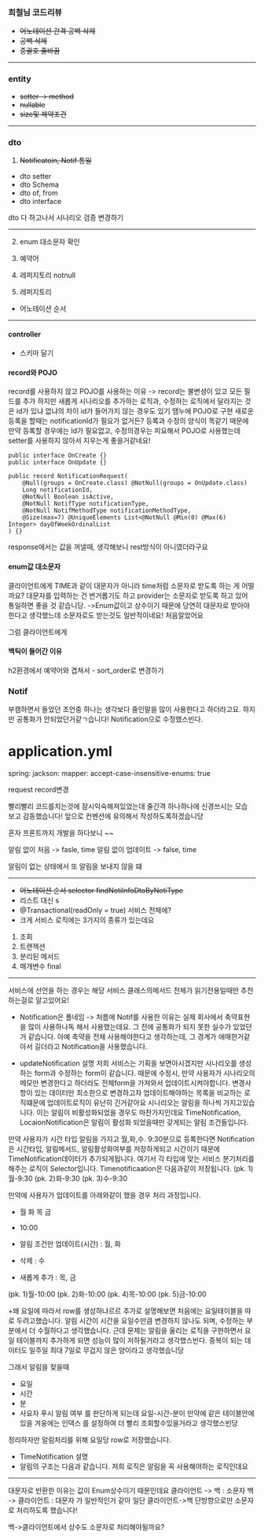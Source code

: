 ### 희철님 코드리뷰


- ~~어노테이션 간격 공백 삭제~~
- ~~공백 삭제~~
- ~~중괄호 줄바꿈~~
---
### entity
- ~~setter -> method~~
- ~~nullable~~
- ~~size및 제약조건~~

---
### dto
1. ~~Notificatoin, Notif 통일~~
- dto setter
- dto Schema
- dto of, from
- dto interface

dto 다 하고나서 시나리오 검증 변경하기

---

2. enum 대소문자 확인

3. 예약어
4. 레퍼지토리 notnull
5. 레퍼지토리 
- 어노테이션 순서
---
#### controller
- 스키마 달기


#### record와 POJO
record를 사용하지 않고 POJO를 사용하는 이유
-> record는 불변셩이 있고 모든 필드를 추가
하지만 새롭게 시나리오를 추가하는 로직과, 수정하는 로직에서 달라지는 것은 id가 있냐 없냐의 차이
id가 들어가지 않는 경우도 있기 땜누에 POJO로 구현
새로운 등록을 할때는 notificationId가 필요가 없거든? 등록과 수정의 양식이 똑같기 때문에 만약 등록할 경우에는 Id가 필요없고, 수정의경우는 피요해서 POJO로 사용했는데
setter를 사용하지 않아서 지우는게 좋을거같네요!

```
public interface OnCreate {}
public interface OnUpdate {}

public record NotificationRequest(
    @Null(groups = OnCreate.class) @NotNull(groups = OnUpdate.class)
    Long notificationId,
    @NotNull Boolean isActive,
    @NotNull NotifType notificationType,
    @NotNull NotifMethodType notificationMethodType,
    @Size(max=7) @UniqueElements List<@NotNull @Min(0) @Max(6) Integer> dayOfWeekOrdinalList
) {}
```

response에서는 값을 꺼낼때, 생각해보니 rest방식이 아니였더라구요

#### enum값 대소문자
클라이언트에게 TIME과 같이 대문자가 아니라 time처럼 소문자로 받도록 하는 게 어떨까요? 대문자를 입력하는 건 번거롭기도 하고 provider는 소문자로 받도록 하고 있어 통일하면 좋을 것 같습니당.
->Enum값이고 상수이기 때문에 당연히 대문자로 받아야한다고 생각했느데 소문자로도 받는것도 일반적이네요! 처음알았어요

그럼 클라이언트에게 

#### 백틱이 들어간 이유
h2환경에서 예약어와 겹쳐서 - sort_order로 변경하기


### Notif
부캠하면서 들었던 조언중 하나는 생각보다 줄인말을 많이 사용한다고 하더라고요. 하지만  공통화가 안되었던거같ㄱ습니다! Notification으로 수정했스빈다. 

# application.yml
spring:
  jackson:
    mapper:
      accept-case-insensitive-enums: true


request record변경

빨리빨리 코드를치는것에 잠시익숙해져있었는데 줄간격 하나하나에 신경쓰시는 모습 보고 감동했습니다! 앞으로 컨벤션에 유의해서 작성하도록하겠습니당

혼자 프론트까지 개발을 하다보니 ~~ 


알림 없이 처음 -> fasle, time
알림 없이 업데이트 -> false, time

알림이 없는 상태에서 또 알림을 보내지 않을 떄

---
- ~~어노테이션 순서 selector findNotiInfoDtoByNotiType~~
- 리스트 대신 s
- @Transactional(readOnly = true) 서비스 전체에?
- 크게 서비스 로직에는 3가지의 종류가 있는데요
1. 조회
2. 트랜젝션
3. 분리된 메서드
4. 매개변수 final

---
서비스에 선언을 하는 경우는 해당 서비스 클래스의메서드 전체가 읽기전용일때만 추천하는걸로 알고있어요!

- Notification은 풀네임
-> 처름에 Notif를 사용한 이유는 실제 회사에서 축약표현을 많이 사용하나독 해서 사용했는데요. 그 전에 공통화가 되지 못한 실수가 있었던거 같습니다. 아예 축약을 전체 사용해야한다고 생각하는데, 그 경계가 애매한거같아서 길더라고 Notification을 사용했습니다.

- updateNotification 설명
저희 서비스는 기획을 보면아시겠지만 시나리오를 생성하는 form과 수정하는 form이 같습니다. 때문에 수정시, 만약 사용자가 시나리오의 메모만 변경한다고 하더라도 전체form을 가져와서 업데이트시켜야합니다.
변경사항이 있는 데이터만 최소한으로 변경하고자 업데이트해야하는 목록을 비교하는 로직떄문에 업데이트로직이 유난히 긴거같아요
시나리오는 알림을 하나씩 가지고있습니다. 이는 알림이 비활성화되었을 경우도 마찬가지인데요
TimeNotification, LocaionNotification은 알림이 활성화 되었을때만 갖게되는 알림 조건들입니다.

만약 사용자가 시간 타입 알림을 가지고 월,화,수. 9:30분으로 등록한다면
Notification은 시간타입, 알림메서드, 알림활성화여부를 저장하게되고
시간이기 때문에 TimeNotification데이터가 추가되게됩니다.
여기서 각 타입에 맞는 서비스 분기처리를 해주는 로직이 Selector입니다.
Timenotificaation은 다음과같이 저장됩니다.
(pk. 1)월-9:30
(pk. 2)화-9:30
(pk. 3)수-9:30

만약에 사용자가 업데이트를 아래와같이 했을 경우 처리 과정입니다.
- 월 화 목 금
- 10:00

- 알림 조건만 업데이트(시간) : 월, 화
- 삭제 : 수
- 새롭게 추가 : 목, 금

(pk. 1)월-10:00
(pk. 2)화-10:00
(pk. 4)목-10:00
(pk. 5)금-10:00


+왜 요일에 따라서 row를 생성하냐르르 추가로 설명해보면
처음에는 요일테이블을 따로 두려고했습니다. 알림 시간이 시간을 요일수만큼 변경하지 않나도 되며, 수정하는 부분에서 더 수월하다고 생각했습니다.
근데 문제는 알림을 울리는 로직을 구현하면서 요일 테이블까지 추가하게 되면 성능이 많이 저하될거라고 생각했스빈다.
중복이 되는 데이터도 일주일 최대 7일로 무겁지 않은 양이라고 생각했습니당

그래서 알림을 찾을때
- 요일
- 시간
- 분
- 사요자 푸시 알림 여부
를 판단하게 되는데 요일-시간-분이 만약에 같은 테이블안에 있을 겨웅에는 인덱스 를 설정하여 더 빨리 조회할수있을거라고 생각했스빈당

정리하자만 알림처리를 위해 요일당 row로 저장했습니다.



- TimeNotification 설명
- 알림의 구조는 다음과 같습니다. 저희 로직은 알림을 꼭 사용해야하는 로직인데요


---
대문자로 반환한 이유는 값이 Enum상수이기 때문인데요
클라이언트 -> 백 : 소문자
백 -> 클라이언트 : 대문자
가 일반적인거 같아 일단 클라이언트->백 단방향으로만 소문자로 처리하도록 했습니다!

백->클라이언트에서 상수도 소문자로 처리해야될까요?



